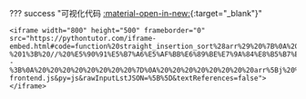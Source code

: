 ??? success "可视化代码 [:material-open-in-new:](https://pythontutor.com/iframe-embed.html#code=function%20straight_insertion_sort%28arr%29%20%7B%0A%20%20%20%20//%20%E5%A4%96%E5%BE%AA%E7%8E%AF%EF%BC%9A%E9%81%8D%E5%8E%86%E6%89%80%E6%9C%89%E8%A6%81%E8%A2%AB%E6%8E%92%E5%BA%8F%E7%9A%84%E5%85%83%E7%B4%A0%0A%20%20%20%20for%20%28let%20i%20%3D%201%3B%20i%20%3C%20arr.length%3B%20i%2B%2B%29%20%7B%0A%20%20%20%20%20%20%20%20let%20tmp%20%3D%20arr%5Bi%5D%3B%20//%20%E5%8F%96%E5%87%BA%E5%BE%85%E6%8E%92%E5%BA%8F%E7%9A%84%E5%85%83%E7%B4%A0%0A%20%20%20%20%20%20%20%20let%20j%20%3D%20i%20-%201%3B%20//%20%E5%90%91%E5%B7%A6%E5%AF%BB%E6%89%BE%E7%9A%84%E8%B5%B7%E5%A7%8B%E7%B4%A2%E5%BC%95%0A%20%20%20%20%20%20%20%20//%20%E5%86%85%E5%BE%AA%E7%8E%AF%EF%BC%9A%E5%90%91%E5%B7%A6%E8%BE%B9%E5%AF%BB%E6%89%BE%E5%BE%85%E6%8E%92%E5%BA%8F%E5%85%83%E7%B4%A0%E5%BA%94%E8%AF%A5%E7%9A%84%E4%BD%8D%E7%BD%AE%0A%20%20%20%20%20%20%20%20while%20%28j%20%3E%3D%200%20%26%26%20tmp%20%3C%20arr%5Bj%5D%29%20%7B%20//%20%E5%88%B0%E8%AF%A5%E6%8F%92%E5%85%A5%E6%97%B6%E5%81%9C%E6%AD%A2%E5%86%85%E5%BE%AA%E7%8E%AF%0A%20%20%20%20%20%20%20%20%20%20%20%20arr%5Bj%20%2B%201%5D%20%3D%20arr%5Bj%5D%3B%20//%20%E5%8F%B3%E7%A7%BB%0A%20%20%20%20%20%20%20%20%20%20%20%20j--%3B%0A%20%20%20%20%20%20%20%20%7D%0A%20%20%20%20%20%20%20%20arr%5Bj%20%2B%201%5D%20%3D%20tmp%3B%20//%20%E6%8F%92%E5%85%A5%0A%20%20%20%20%7D%0A%7D%0A%0Avar%20arr%20%3D%20%5B6,%2028,%2013,%2072,%2085,%2039,%2041,%206,%2020%5D%3B%0Astraight_insertion_sort%28arr%29%3B%0Aconsole.log%28arr%29%3B&codeDivHeight=400&codeDivWidth=350&cumulative=false&curInstr=0&heapPrimitives=nevernest&origin=opt-frontend.js&py=js&rawInputLstJSON=%5B%5D&textReferences=false){:target="\_blank"}"

    <iframe width="800" height="500" frameborder="0" src="https://pythontutor.com/iframe-embed.html#code=function%20straight_insertion_sort%28arr%29%20%7B%0A%20%20%20%20//%20%E5%A4%96%E5%BE%AA%E7%8E%AF%EF%BC%9A%E9%81%8D%E5%8E%86%E6%89%80%E6%9C%89%E8%A6%81%E8%A2%AB%E6%8E%92%E5%BA%8F%E7%9A%84%E5%85%83%E7%B4%A0%0A%20%20%20%20for%20%28let%20i%20%3D%201%3B%20i%20%3C%20arr.length%3B%20i%2B%2B%29%20%7B%0A%20%20%20%20%20%20%20%20let%20tmp%20%3D%20arr%5Bi%5D%3B%20//%20%E5%8F%96%E5%87%BA%E5%BE%85%E6%8E%92%E5%BA%8F%E7%9A%84%E5%85%83%E7%B4%A0%0A%20%20%20%20%20%20%20%20let%20j%20%3D%20i%20-%201%3B%20//%20%E5%90%91%E5%B7%A6%E5%AF%BB%E6%89%BE%E7%9A%84%E8%B5%B7%E5%A7%8B%E7%B4%A2%E5%BC%95%0A%20%20%20%20%20%20%20%20//%20%E5%86%85%E5%BE%AA%E7%8E%AF%EF%BC%9A%E5%90%91%E5%B7%A6%E8%BE%B9%E5%AF%BB%E6%89%BE%E5%BE%85%E6%8E%92%E5%BA%8F%E5%85%83%E7%B4%A0%E5%BA%94%E8%AF%A5%E7%9A%84%E4%BD%8D%E7%BD%AE%0A%20%20%20%20%20%20%20%20while%20%28j%20%3E%3D%200%20%26%26%20tmp%20%3C%20arr%5Bj%5D%29%20%7B%20//%20%E5%88%B0%E8%AF%A5%E6%8F%92%E5%85%A5%E6%97%B6%E5%81%9C%E6%AD%A2%E5%86%85%E5%BE%AA%E7%8E%AF%0A%20%20%20%20%20%20%20%20%20%20%20%20arr%5Bj%20%2B%201%5D%20%3D%20arr%5Bj%5D%3B%20//%20%E5%8F%B3%E7%A7%BB%0A%20%20%20%20%20%20%20%20%20%20%20%20j--%3B%0A%20%20%20%20%20%20%20%20%7D%0A%20%20%20%20%20%20%20%20arr%5Bj%20%2B%201%5D%20%3D%20tmp%3B%20//%20%E6%8F%92%E5%85%A5%0A%20%20%20%20%7D%0A%7D%0A%0Avar%20arr%20%3D%20%5B6,%2028,%2013,%2072,%2085,%2039,%2041,%206,%2020%5D%3B%0Astraight_insertion_sort%28arr%29%3B%0Aconsole.log%28arr%29%3B&codeDivHeight=400&codeDivWidth=350&cumulative=false&curInstr=0&heapPrimitives=nevernest&origin=opt-frontend.js&py=js&rawInputLstJSON=%5B%5D&textReferences=false"> </iframe>
